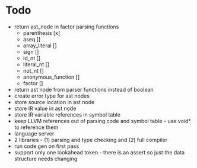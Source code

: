 # Todo
* return ast_node in factor parsing functions
  * parenthesis [x]
  * aseq []
  * array_literal []
  * sign []
  * id_nt []
  * literal_nt []
  * not_nt []
  * anonymous_function []
  * factor []
* return ast node from parser functions instead of boolean
* create error type for ast nodes
* store source location in ast node
* store IR value in ast node
* store IR variable references in symbol table
* keep LLVM references out of parsing code and symbol table - use void* to reference them
* language server
* 2 libraries - (1) parsing and type checking and (2) full compiler
* run code gen on first pass
* support only one lookahead token - there is an assert so just the data structure needs changing
